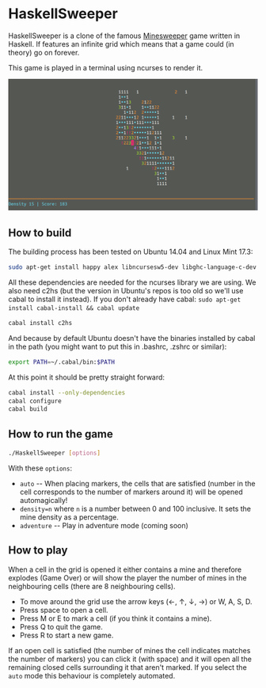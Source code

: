 # HaskellSweeper
HaskellSweeper is a clone of the famous [Minesweeper](https://en.wikipedia.org/wiki/Minesweeper_%28video_game%29) game written in Haskell. If features an infinite grid which means that a game could (in theory) go on forever.

This game is played in a terminal using ncurses to render it.

![HaskellSweeper game screenshot](screenshot.png)

## How to build
The building process has been tested on Ubuntu 14.04 and Linux Mint 17.3:
```sh
sudo apt-get install happy alex libncursesw5-dev libghc-language-c-dev
```
All these dependencies are needed for the ncurses library we are using.
We also need c2hs (but the version in Ubuntu's repos is too old so we'll use cabal to install it instead). If you don't already have cabal: `sudo apt-get install cabal-install && cabal update`
```sh
cabal install c2hs
```
And because by default Ubuntu doesn't have the binaries installed by cabal in the path (you might want to put this in .bashrc, .zshrc or similar):
```sh
export PATH=~/.cabal/bin:$PATH
```

At this point it should be pretty straight forward:
```sh
cabal install --only-dependencies
cabal configure
cabal build
```

## How to run the game
```sh
./HaskellSweeper [options]
```

With these `options`:

- `auto` -- When placing markers, the cells that are satisfied (number in the cell corresponds to the number of markers around it) will be opened automagically!
- `density=n` where `n` is a number between 0 and 100 inclusive. It sets the mine density as a percentage.
- `adventure` -- Play in adventure mode (coming soon)

## How to play
When a cell in the grid is opened it either contains a mine and therefore explodes (Game Over) or will show the player the number of mines in the neighbouring cells (there are 8 neighbouring cells).

- To move around the grid use the arrow keys (←, ↑, ↓, →) or W, A, S, D.
- Press space to open a cell.
- Press M or E to mark a cell (if you think it contains a mine).
- Press Q to quit the game.
- Press R to start a new game.

If an open cell is satisfied (the number of mines the cell indicates matches the number of markers) you can click it (with space) and it will open all the remaining closed cells surrounding it that aren't marked. If you select the `auto` mode this behaviour is completely automated.
